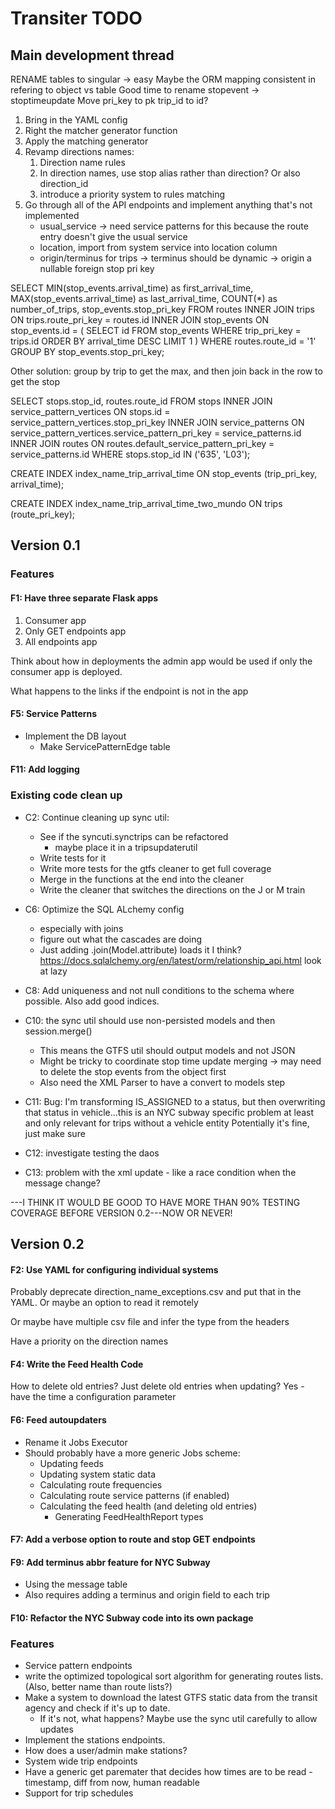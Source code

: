 # Transiter TODO

## Main development thread

RENAME tables to singular -> easy
Maybe the ORM mapping consistent in refering to object vs table
Good time to rename stopevent -> stoptimeupdate
Move pri_key to pk
trip_id to id?


1. Bring in the YAML config
1. Right the matcher generator function
1. Apply the matching generator
1. Revamp directions names:
    1. Direction name rules
    1. In direction names, use stop alias rather than direction? Or also direction_id
    1. introduce a priority system to rules matching
1. Go through all of the API endpoints and implement anything that's
    not implemented
    - usual_service -> need service patterns for this
        because the route entry doesn't give the usual service
    - location, import from system service into location column
    - origin/terminus for trips 
        -> terminus should be dynamic
        -> origin a nullable foreign stop pri key





SELECT 
    MIN(stop_events.arrival_time) as first_arrival_time,
    MAX(stop_events.arrival_time) as last_arrival_time,
    COUNT(*) as number_of_trips,
    stop_events.stop_pri_key
FROM routes
INNER JOIN trips
    ON trips.route_pri_key = routes.id
INNER JOIN stop_events 
    ON stop_events.id = (
        SELECT id 
        FROM stop_events
        WHERE trip_pri_key = trips.id
        ORDER BY arrival_time DESC
        LIMIT 1
    )
WHERE routes.route_id = '1'
GROUP BY stop_events.stop_pri_key;





Other solution: group by trip to get the max, and then join back in the
    row to get the stop


SELECT stops.stop_id, routes.route_id
FROM stops
INNER JOIN service_pattern_vertices
    ON stops.id = service_pattern_vertices.stop_pri_key
INNER JOIN service_patterns
    ON service_pattern_vertices.service_pattern_pri_key = service_patterns.id
INNER JOIN routes
    ON routes.default_service_pattern_pri_key = service_patterns.id
WHERE stops.stop_id IN ('635', 'L03');



CREATE INDEX index_name_trip_arrival_time
ON stop_events (trip_pri_key, arrival_time);



CREATE INDEX index_name_trip_arrival_time_two_mundo
ON trips (route_pri_key);





## Version 0.1
    
### Features

#### F1: Have three separate Flask apps
1. Consumer app
2. Only GET endpoints app
3. All endpoints app

Think about how in deployments the admin app would be used
if only the consumer app is deployed.

What happens to the links if the endpoint is not in the app

#### F5: Service Patterns
- Implement the DB layout
    - Make ServicePatternEdge table
   


#### F11: Add logging



### Existing code clean up
- C2: Continue cleaning up sync util:
    - See if the syncuti.synctrips can be refactored
        - maybe place it in a tripsupdaterutil
    - Write tests for it
    - Write more tests for the gtfs cleaner to get full coverage
    - Merge in the functions at the end into the cleaner
    - Write the cleaner that switches the directions on the J or M train
- C6: Optimize the SQL ALchemy config
    - especially with joins
    - figure out what the cascades are doing
    - Just adding .join(Model.attribute) loads it I think?
    https://docs.sqlalchemy.org/en/latest/orm/relationship_api.html
    look at lazy
- C8: Add uniqueness and not null conditions to the schema
    where possible. Also add good indices.
- C10: the sync util should use non-persisted models and then session.merge()
    - This means the GTFS util should output models and not JSON
    - Might be tricky to coordinate stop time update merging -> may need to 
        delete the stop events from the object first
    - Also need the XML Parser to have a convert to models step
  

- C11:
Bug: I'm transforming IS_ASSIGNED to a status, 
    but then overwriting that status in vehicle...this is an NYC subway specific
    problem at least and only relevant for trips without a vehicle entity
    Potentially it's fine, just make sure
- C12:
    investigate testing the daos
- C13:
    problem with the xml update - like a race condition when the message change?




---I THINK IT WOULD BE GOOD TO HAVE MORE THAN 90% TESTING COVERAGE
BEFORE VERSION 0.2---NOW OR NEVER!


## Version 0.2


#### F2: Use YAML for configuring individual systems
Probably deprecate direction_name_exceptions.csv and put that in the
YAML. Or maybe an option to read it remotely

Or maybe have multiple csv file and infer the type from the headers
 
Have a priority on the direction names 


#### F4: Write the Feed Health Code
How to delete old entries?
Just delete old entries when updating?
Yes - have the time a configuration parameter

#### F6: Feed autoupdaters
- Rename it Jobs Executor   
- Should probably have a more generic Jobs scheme:
    - Updating feeds
    - Updating system static data
    - Calculating route frequencies
    - Calculating route service patterns (if enabled)
    - Calculating the feed health (and deleting old entries)
        - Generating FeedHealthReport types
    
#### F7: Add a verbose option to route and stop GET endpoints

#### F9: Add terminus abbr feature for NYC Subway
- Using the message table
- Also requires adding a terminus and origin field to each trip

#### F10: Refactor the NYC Subway code into its own package
   
### Features
- Service pattern endpoints 
- write the optimized topological 
sort algorithm for generating routes lists.
    (Also, better name than route lists?)
- Make a system to download the latest GTFS static data 
    from the transit agency
    and check if it's up to date.
    - If it's not, what happens? 
    Maybe use the sync util carefully to allow updates
- Implement the stations endpoints.
- How does a user/admin make stations?
- System wide trip endpoints
- Have a generic get paremater that decides how times are to be read -
    timestamp, diff from now, human readable
- Support for trip schedules


    
